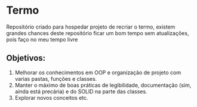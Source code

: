 # Termo
Repositório criado para hospedar projeto de recriar o termo, existem grandes chances deste repositório ficar um bom tempo sem atualizações, pois faço no meu tempo livre
## Objetivos:
1. Melhorar os conhecimentos em OOP e organização de projeto com varias pastas, funções e classes.
2. Manter o máximo de boas práticas de legibilidade, documentação (sim, ainda está precária) e do SOLID na parte das classes.
3. Explorar novos conceitos etc.